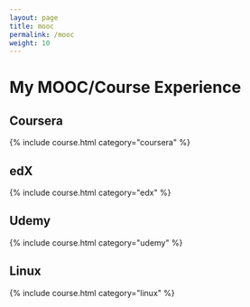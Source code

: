 ```yaml
---
layout: page
title: mooc
permalink: /mooc
weight: 10
---
```


# My MOOC/Course Experience

## Coursera

{% include course.html category="coursera" %}

## edX

{% include course.html category="edx" %}

## Udemy

{% include course.html category="udemy" %}

## Linux

{% include course.html category="linux" %}


